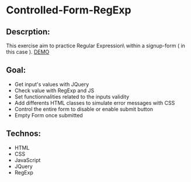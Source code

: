 # Controlled-Form-RegExp
## Descrption:
This exercise aim to practice Regular Expression\ within a signup-form ( in this case ).
[DEMO](https://laurelinep.github.io/Controlled-Form-RegEx/)

## Goal:
+ Get input's values with JQuery
+ Check value with RegExp and JS
+ Set functionnalities related to the inputs validity
+ Add differents HTML classes to simulate error messages with CSS
+ Control the entire form to disable or enable submit button
+ Empty Form once submitted

## Technos:
+ HTML
+ CSS
+ JavaScript
+ JQuery
+ RegExp
